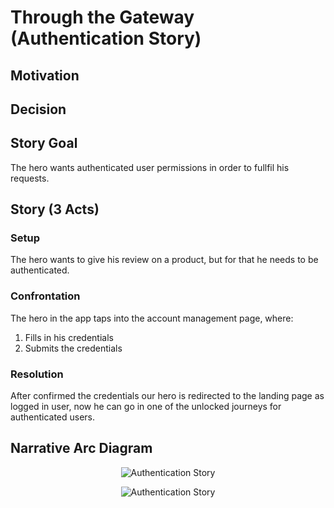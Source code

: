 # Through the Gateway (Authentication Story)

## Motivation

## Decision

## Story Goal

The hero wants authenticated user permissions in order to fullfil his requests.

## Story (3 Acts)

### Setup

The hero wants to give his review on a product, but for that he needs to be authenticated.

### Confrontation

The hero in the app taps into the account management page, where:

1. Fills in his credentials
2. Submits the credentials

### Resolution

After confirmed the credentials our hero is redirected to the landing page as logged in user, now he can go in one of the unlocked journeys for authenticated users.

## Narrative Arc Diagram

<p align="center">
  <img src="./assets/light-sign-in.png#gh-light-mode-only" alt="Authentication Story">
</p>

<p align="center">
  <img src="./assets/dark-sign-in.png#gh-dark-mode-only" alt="Authentication Story">
</p>
